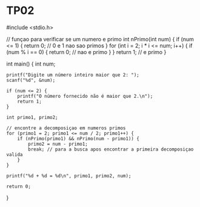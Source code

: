 # TP02
 #include <stdio.h>

// funçao para verificar se um numero e primo
int nPrimo(int num) {
    if (num <= 1) {
        return 0; // 0 e 1 nao sao primos
    }
    for (int i = 2; i * i <= num; i++) {
        if (num % i == 0) {
            return 0; // nao e primo
        }
    }
    return 1; // e primo
}

int main() {
    int num;
    
    printf("Digite um número inteiro maior que 2: ");
    scanf("%d", &num);

    if (num <= 2) {
        printf("O número fornecido não é maior que 2.\n");
        return 1;
    }

    int primo1, primo2;
    
    // encontre a decomposiçao em numeros primos
    for (primo1 = 2; primo1 <= num / 2; primo1++) {
        if (nPrimo(primo1) && nPrimo(num - primo1)) {
            primo2 = num - primo1;
            break; // para a busca apos encontrar a primeira decomposiçao valida
        }
    }

    printf("%d + %d = %d\n", primo1, primo2, num);

    return 0;
}
